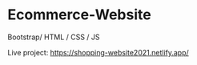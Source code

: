 # Ecommerce-Website
Bootstrap/ HTML / CSS / JS

Live project: https://shopping-website2021.netlify.app/
